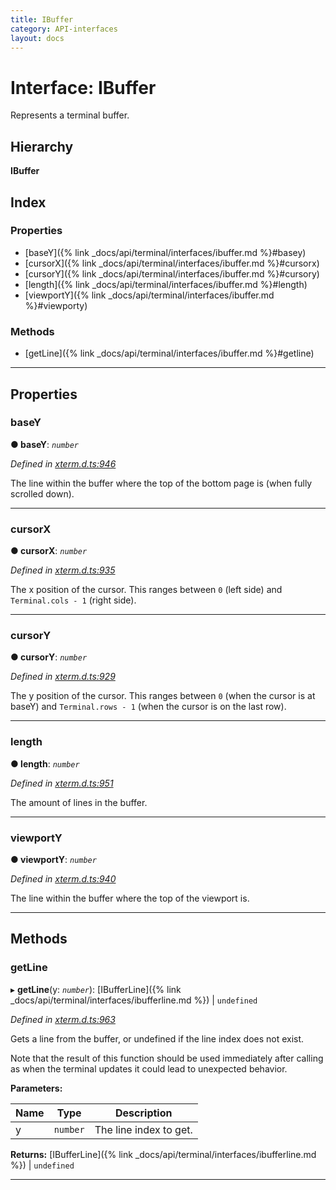 ```yaml
---
title: IBuffer
category: API-interfaces
layout: docs
---
```



# Interface: IBuffer

Represents a terminal buffer.

## Hierarchy

**IBuffer**

## Index

### Properties

* [baseY]({% link _docs/api/terminal/interfaces/ibuffer.md %}#basey)
* [cursorX]({% link _docs/api/terminal/interfaces/ibuffer.md %}#cursorx)
* [cursorY]({% link _docs/api/terminal/interfaces/ibuffer.md %}#cursory)
* [length]({% link _docs/api/terminal/interfaces/ibuffer.md %}#length)
* [viewportY]({% link _docs/api/terminal/interfaces/ibuffer.md %}#viewporty)

### Methods

* [getLine]({% link _docs/api/terminal/interfaces/ibuffer.md %}#getline)

---

## Properties

<a id="basey"></a>

###  baseY

**● baseY**: *`number`*

*Defined in [xterm.d.ts:946](https://github.com/Tyriar/xterm.js/blob/4.3.0/typings/xterm.d.ts#L946)*

The line within the buffer where the top of the bottom page is (when fully scrolled down).

___
<a id="cursorx"></a>

###  cursorX

**● cursorX**: *`number`*

*Defined in [xterm.d.ts:935](https://github.com/Tyriar/xterm.js/blob/4.3.0/typings/xterm.d.ts#L935)*

The x position of the cursor. This ranges between `0` (left side) and `Terminal.cols - 1` (right side).

___
<a id="cursory"></a>

###  cursorY

**● cursorY**: *`number`*

*Defined in [xterm.d.ts:929](https://github.com/Tyriar/xterm.js/blob/4.3.0/typings/xterm.d.ts#L929)*

The y position of the cursor. This ranges between `0` (when the cursor is at baseY) and `Terminal.rows - 1` (when the cursor is on the last row).

___
<a id="length"></a>

###  length

**● length**: *`number`*

*Defined in [xterm.d.ts:951](https://github.com/Tyriar/xterm.js/blob/4.3.0/typings/xterm.d.ts#L951)*

The amount of lines in the buffer.

___
<a id="viewporty"></a>

###  viewportY

**● viewportY**: *`number`*

*Defined in [xterm.d.ts:940](https://github.com/Tyriar/xterm.js/blob/4.3.0/typings/xterm.d.ts#L940)*

The line within the buffer where the top of the viewport is.

___

## Methods

<a id="getline"></a>

###  getLine

▸ **getLine**(y: *`number`*): [IBufferLine]({% link _docs/api/terminal/interfaces/ibufferline.md %}) \| `undefined`

*Defined in [xterm.d.ts:963](https://github.com/Tyriar/xterm.js/blob/4.3.0/typings/xterm.d.ts#L963)*

Gets a line from the buffer, or undefined if the line index does not exist.

Note that the result of this function should be used immediately after calling as when the terminal updates it could lead to unexpected behavior.

**Parameters:**

| Name | Type | Description |
| ------ | ------ | ------ |
| y | `number` |  The line index to get. |

**Returns:** [IBufferLine]({% link _docs/api/terminal/interfaces/ibufferline.md %}) \| `undefined`

___

